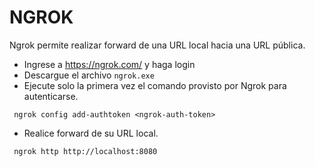 # NGROK

Ngrok permite realizar forward de una URL local hacia una URL pública.
- Ingrese a https://ngrok.com/ y haga login
- Descargue el archivo `ngrok.exe`
- Ejecute solo la primera vez el comando provisto por Ngrok para autenticarse.
```shell script 
 ngrok config add-authtoken <ngrok-auth-token>
```
- Realice forward de su URL local.
```shell script 
 ngrok http http://localhost:8080
```